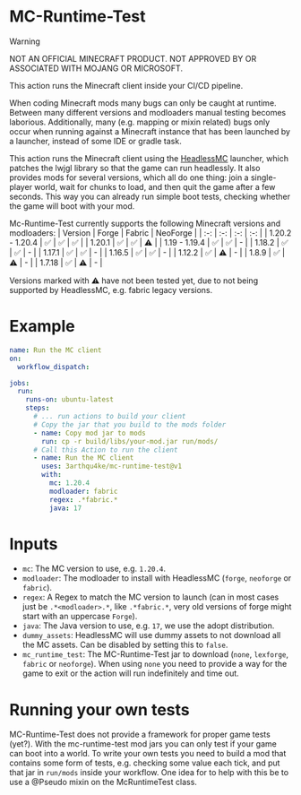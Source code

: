 # MC-Runtime-Test
> [!WARNING]
> NOT AN OFFICIAL MINECRAFT PRODUCT. NOT APPROVED BY OR ASSOCIATED WITH MOJANG OR MICROSOFT.

This action runs the Minecraft client inside your CI/CD pipeline.

When coding Minecraft mods many bugs can only be caught at runtime.
Between many different versions and modloaders manual testing becomes laborious.
Additionally, many (e.g. mapping or mixin related) bugs only occur when running against a Minecraft instance that has been launched by a launcher, instead of some IDE or gradle task.

This action runs the Minecraft client using the [HeadlessMC](https://github.com/3arthqu4ke/headlessmc) launcher, which patches the lwjgl library so that the game can run headlessly.
It also provides mods for several versions, which all do one thing: join a single-player world, wait for chunks to load, and then quit the game after a few seconds.
This way you can already run simple boot tests, checking whether the game will boot with your mod.

Mc-Runtime-Test currently supports the following Minecraft versions and modloaders:
| Version  | Forge | Fabric | NeoForge | 
| :-: | :-: | :-: | :-: |
| 1.20.2 - 1.20.4  | :white_check_mark:  | :white_check_mark:  | :white_check_mark: |
| 1.20.1  | :white_check_mark:  | :white_check_mark:  | :warning:  |
| 1.19 - 1.19.4  | :white_check_mark:  | :white_check_mark:  | - |
| 1.18.2  | :white_check_mark:  | :white_check_mark:  | - |
| 1.17.1  | :white_check_mark:  | :white_check_mark:  | - |
| 1.16.5  | :white_check_mark:  | :white_check_mark:  | - |
| 1.12.2  | :white_check_mark:  | :warning:  | - |
| 1.8.9  | :white_check_mark:  | :warning:  | - |
| 1.7.18  | :white_check_mark:  | :warning:  | - |

Versions marked with :warning: have not been tested yet, due to not being supported by HeadlessMC, e.g. fabric legacy versions.

# Example
```yml
name: Run the MC client
on:
  workflow_dispatch:

jobs:
  run:
    runs-on: ubuntu-latest
    steps:
      # ... run actions to build your client
      # Copy the jar that you build to the mods folder
      - name: Copy mod jar to mods
        run: cp -r build/libs/your-mod.jar run/mods/
      # Call this Action to run the client
      - name: Run the MC client
        uses: 3arthqu4ke/mc-runtime-test@v1
        with:
          mc: 1.20.4
          modloader: fabric
          regex: .*fabric.*
          java: 17
```

# Inputs
- `mc`: The MC version to use, e.g. `1.20.4`.
- `modloader`: The modloader to install with HeadlessMC (`forge`, `neoforge` or `fabric`).
- `regex`: A Regex to match the MC version to launch (can in most cases just be `.*<modloader>.*`, like `.*fabric.*`, very old versions of forge might start with an uppercase `Forge`).
- `java`: The Java version to use, e.g. `17`, we use the adopt distribution.
- `dummy_assets`: HeadlessMC will use dummy assets to not download all the MC assets. Can be disabled by setting this to `false`.
- `mc_runtime_test`: The MC-Runtime-Test jar to download (`none`, `lexforge`, `fabric` or `neoforge`). When using `none` you need to provide a way for the game to exit or the action will run indefinitely and time out.

# Running your own tests
MC-Runtime-Test does not provide a framework for proper game tests (yet?).
With the mc-runtime-test mod jars you can only test if your game can boot into a world.
To write your own tests you need to build a mod that contains some form of tests, e.g. checking some value each tick, and put that jar in `run/mods` inside your workflow.
One idea for to help with this be to use a @Pseudo mixin on the McRuntimeTest class.
